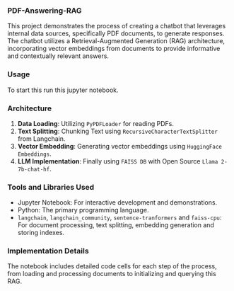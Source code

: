 ### PDF-Answering-RAG
This project demonstrates the process of creating a chatbot that leverages internal data sources, specifically PDF documents, to generate responses. The chatbot utilizes a Retrieval-Augmented Generation (RAG) architecture, incorporating vector embeddings from documents to provide informative and contextually relevant answers.

### Usage

To start this run this jupyter notebook.
### Architecture

1. **Data Loading**: Utilizing `PyPDFLoader` for reading PDFs.
2. **Text Splitting**: Chunking Text using `RecursiveCharacterTextSplitter` from Langchain.
3. **Vector Embedding**: Generating vector embeddings using `HuggingFace Embeddings`.
4. **LLM Implementation**: Finally using `FAISS DB` with Open Source `Llama 2-7b-chat-hf`.

### Tools and Libraries Used

- Jupyter Notebook: For interactive development and demonstrations.
- Python: The primary programming language.
- `langchain`, `langchain_community`, `sentence-tranformers` and `faiss-cpu`: For document processing, text splitting, embedding generation and storing indexes.

### Implementation Details

The notebook includes detailed code cells for each step of the process, from loading and processing documents to initializing and querying this RAG.
